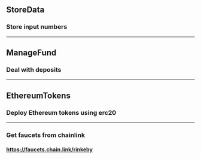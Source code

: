 ## StoreData
### Store input numbers
***

## ManageFund
### Deal with deposits
***
## EthereumTokens
### Deploy Ethereum tokens using erc20
***

### Get faucets from chainlink
#### https://faucets.chain.link/rinkeby